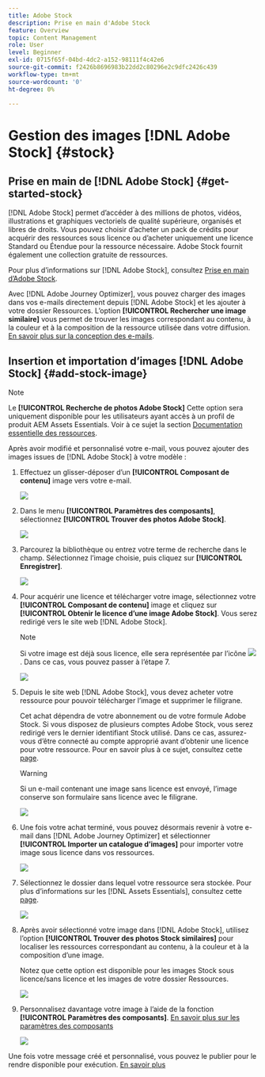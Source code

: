 ```yaml
---
title: Adobe Stock
description: Prise en main d'Adobe Stock
feature: Overview
topic: Content Management
role: User
level: Beginner
exl-id: 0715f65f-04bd-4dc2-a152-98111f4c42e6
source-git-commit: f2426b8696983b22dd2c80296e2c9dfc2426c439
workflow-type: tm+mt
source-wordcount: '0'
ht-degree: 0%

---
```


# Gestion des images [!DNL Adobe Stock] {#stock}

## Prise en main de [!DNL Adobe Stock] {#get-started-stock}

[!DNL Adobe Stock] permet d’accéder à des millions de photos, vidéos, illustrations et graphiques vectoriels de qualité supérieure, organisés et libres de droits. Vous pouvez choisir d’acheter un pack de crédits pour acquérir des ressources sous licence ou d’acheter uniquement une licence Standard ou Étendue pour la ressource nécessaire. Adobe Stock fournit également une collection gratuite de ressources.

Pour plus d’informations sur [!DNL Adobe Stock], consultez [Prise en main d’Adobe Stock](https://helpx.adobe.com/stock/get-started.html).

Avec [!DNL Adobe Journey Optimizer], vous pouvez charger des images dans vos e-mails directement depuis [!DNL Adobe Stock] et les ajouter à votre dossier Ressources. L’option **[!UICONTROL Rechercher une image similaire]** vous permet de trouver les images correspondant au contenu, à la couleur et à la composition de la ressource utilisée dans votre diffusion.
[En savoir plus sur la conception des e-mails](design-emails.md).

## Insertion et importation d’images [!DNL Adobe Stock] {#add-stock-image}

>[!NOTE]
>
> Le **[!UICONTROL Recherche de photos Adobe Stock]** Cette option sera uniquement disponible pour les utilisateurs ayant accès à un profil de produit AEM Assets Essentials. Voir à ce sujet la section [Documentation essentielle des ressources](https://experienceleague.adobe.com/docs/experience-manager-assets-essentials/help/get-started-admins/deploy-administer.html#add-users-to-essentials).

Après avoir modifié et personnalisé votre e-mail, vous pouvez ajouter des images issues de [!DNL Adobe Stock] à votre modèle :

1. Effectuez un glisser-déposer d’un **[!UICONTROL Composant de contenu]** image vers votre e-mail.

   ![](assets/stock_1.png)

1. Dans le menu **[!UICONTROL Paramètres des composants]**, sélectionnez **[!UICONTROL Trouver des photos Adobe Stock]**.

   ![](assets/stock_2.png)

1. Parcourez la bibliothèque ou entrez votre terme de recherche dans le champ. Sélectionnez l’image choisie, puis cliquez sur **[!UICONTROL Enregistrer]**.

   ![](assets/stock_3.png)

1. Pour acquérir une licence et télécharger votre image, sélectionnez votre **[!UICONTROL Composant de contenu]** image et cliquez sur **[!UICONTROL Obtenir le licence d’une image Adobe Stock]**. Vous serez redirigé vers le site web [!DNL Adobe Stock].

   >[!NOTE]
   > Si votre image est déjà sous licence, elle sera représentée par l’icône ![](assets/stock_10.png). Dans ce cas, vous pouvez passer à l’étape 7.

   ![](assets/stock_4.png)

1. Depuis le site web [!DNL Adobe Stock], vous devez acheter votre ressource pour pouvoir télécharger l’image et supprimer le filigrane.

   Cet achat dépendra de votre abonnement ou de votre formule Adobe Stock. Si vous disposez de plusieurs comptes Adobe Stock, vous serez redirigé vers le dernier identifiant Stock utilisé. Dans ce cas, assurez-vous d’être connecté au compte approprié avant d’obtenir une licence pour votre ressource.
Pour en savoir plus à ce sujet, consultez cette [page](https://stock.adobe.com/plans).

   >[!WARNING]
   > Si un e-mail contenant une image sans licence est envoyé, l’image conserve son formulaire sans licence avec le filigrane.

   ![](assets/stock_5.png)

1. Une fois votre achat terminé, vous pouvez désormais revenir à votre e-mail dans [!DNL Adobe Journey Optimizer] et sélectionner **[!UICONTROL Importer un catalogue d’images]** pour importer votre image sous licence dans vos ressources.

   ![](assets/stock_6.png)

1. Sélectionnez le dossier dans lequel votre ressource sera stockée. Pour plus d’informations sur les [!DNL Assets Essentials], consultez cette [page](assets-essentials.md#get-started-assets-essentials).

   ![](assets/stock_7.png)

1. Après avoir sélectionné votre image dans [!DNL Adobe Stock], utilisez l’option **[!UICONTROL Trouver des photos Stock similaires]** pour localiser les ressources correspondant au contenu, à la couleur et à la composition d’une image.

   Notez que cette option est disponible pour les images Stock sous licence/sans licence et les images de votre dossier Ressources.

   ![](assets/stock_8.png)

1. Personnalisez davantage votre image à l’aide de la fonction **[!UICONTROL Paramètres des composants]**. [En savoir plus sur les paramètres des composants](content-components.md)

   ![](assets/stock_11.png)

Une fois votre message créé et personnalisé, vous pouvez le publier pour le rendre disponible pour exécution. [En savoir plus](../messages/publish-manage-message.md)
